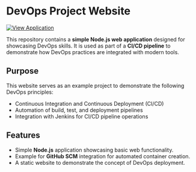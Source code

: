 # DevOps Project Website

<a href="https://sindhujashaga.github.io/End-to-End-Frontend-Deployment/">
    <img src="https://img.shields.io/badge/View%20Application-007BFF?style=for-the-badge&logo=rocket&logoColor=white" alt="View Application">
</a>

This repository contains a **simple Node.js web application** designed for showcasing DevOps skills. It is used as part of a **CI/CD pipeline** to demonstrate how DevOps practices are integrated with modern tools.

## Purpose

This website serves as an example project to demonstrate the following DevOps principles:

- Continuous Integration and Continuous Deployment (CI/CD)
- Automation of build, test, and deployment pipelines
- Integration with Jenkins for CI/CD pipeline operations

## Features

- Simple **Node.js** application showcasing basic web functionality.
- Example for **GitHub SCM** integration for automated container creation.
- A static website to demonstrate the concept of DevOps deployment.



